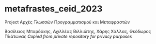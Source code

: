 # metafrastes_ceid_2023
Project Αρχές Γλωσσών Προγραμματισμού και Μεταφραστών

Βασίλειος Μπαρδάκης, Αχιλλέας Βιλλιώτης, Χάρης Χάλλας, Θεόδωρος Πλάτωνας
*Copied from private repository for privacy purposes*
